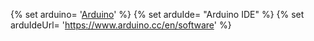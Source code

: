 {% set arduino= '<a href="https://www.arduino.cc" target="_blank">Arduino</a>' %}
{% set arduIde= "Arduino IDE" %}
{% set arduIdeUrl= '<a href="https://www.arduino.cc/en/software" target="_blank">https://www.arduino.cc/en/software</a>' %}